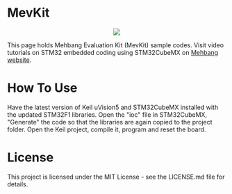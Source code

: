 # MevKit
<p align="center">
  <img src="https://raw.githubusercontent.com/MehbangGroup/MevKit/master/Images/MevKit3D.jpg"/>
</p>

This page holds Mehbang Evaluation Kit (MevKit) sample codes.
Visit video tutorials on STM32 embedded coding using STM32CubeMX on [Mehbang website](http://mehbang.group).

# How To Use
Have the latest version of Keil uVision5 and STM32CubeMX installed with the updated STM32F1 libraries. Open the "ioc" file in STM32CubeMX, "Generate" the code so that the libraries are again copied to the project folder. Open the Keil project, compile it, program and reset the board.

# License
This project is licensed under the MIT License - see the LICENSE.md file for details.
